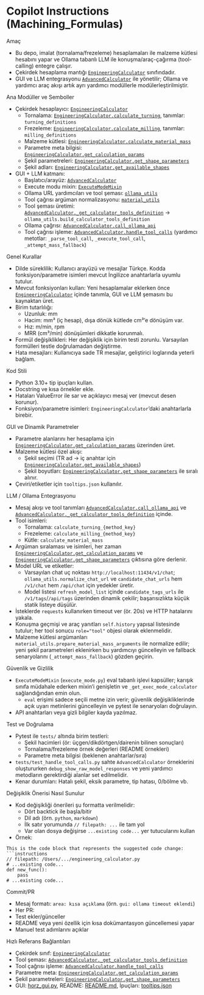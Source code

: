 # Copilot Instructions (Machining_Formulas)

Amaç
- Bu depo, imalat (tornalama/frezeleme) hesaplamaları ile malzeme kütlesi hesabını yapar ve Ollama tabanlı LLM ile konuşma/araç-çağırma (tool-calling) entegre çalışır.
- Çekirdek hesaplama mantığı [`EngineeringCalculator`](engineering_calculator.py) sınıfındadır.
- GUI ve LLM entegrasyonu [`AdvancedCalculator`](horz_gui.py) ile yönetilir; Ollama ve yardımcı araç akışı artık ayrı yardımcı modüllerle modülerleştirilmiştir.

Ana Modüller ve Semboller
- Çekirdek hesaplayıcı: [`EngineeringCalculator`](engineering_calculator.py)
  - Tornalama: [`EngineeringCalculator.calculate_turning`](engineering_calculator.py), tanımlar: `turning_definitions`
  - Frezeleme: [`EngineeringCalculator.calculate_milling`](engineering_calculator.py), tanımlar: `milling_definitions`
  - Malzeme kütlesi: [`EngineeringCalculator.calculate_material_mass`](engineering_calculator.py)
  - Parametre meta bilgisi: [`EngineeringCalculator.get_calculation_params`](engineering_calculator.py)
  - Şekil parametreleri: [`EngineeringCalculator.get_shape_parameters`](engineering_calculator.py)
  - Şekil adları: [`EngineeringCalculator.get_available_shapes`](engineering_calculator.py)
- GUI + LLM katmanı:
  - Başlatıcı/arayüz: [`AdvancedCalculator`](horz_gui.py)
  - Execute modu mixin: [`ExecuteModeMixin`](execute_mode.py)
  - Ollama URL yardımcıları ve tool şeması: [`ollama_utils`](ollama_utils.py)
  - Tool çağrısı argüman normalizasyonu: [`material_utils`](material_utils.py)
  - Tool şeması üretimi: [`AdvancedCalculator._get_calculator_tools_definition`](horz_gui.py) → `ollama_utils.build_calculator_tools_definition`
  - Ollama çağrısı: [`AdvancedCalculator.call_ollama_api`](horz_gui.py)
  - Tool çağrısı işleme: [`AdvancedCalculator.handle_tool_calls`](horz_gui.py) (yardımcı metotlar: `_parse_tool_call`, `_execute_tool_call`, `_attempt_mass_fallback`)

Genel Kurallar
- Dilde süreklilik: Kullanıcı arayüzü ve mesajlar Türkçe. Kodda fonksiyon/parametre isimleri mevcut İngilizce anahtarlarla uyumlu tutulur.
- Mevcut fonksiyonları kullan: Yeni hesaplamalar eklerken önce [`EngineeringCalculator`](engineering_calculator.py) içinde tanımla, GUI ve LLM şemasını bu kaynaktan üret.
- Birim tutarlılığı: 
  - Uzunluk: mm
  - Hacim: mm³ (iç hesap), dışa dönük kütlede cm³’e dönüşüm var.
  - Hız: m/min, rpm
  - MRR (cm³/min) dönüşümleri dikkatle korunmalı.
- Formül değişiklikleri: Her değişiklik için birim testi zorunlu. Varsayılan formülleri testle doğrulamadan değiştirme.
- Hata mesajları: Kullanıcıya sade TR mesajlar, geliştirici loglarında yeterli bağlam.

Kod Stili
- Python 3.10+ tip ipuçları kullan.
- Docstring ve kısa örnekler ekle.
- Hataları ValueError ile sar ve açıklayıcı mesaj ver (mevcut desen korunur).
- Fonksiyon/parametre isimleri: `EngineeringCalculator`’daki anahtarlarla birebir.

GUI ve Dinamik Parametreler
- Parametre alanlarını her hesaplama için [`EngineeringCalculator.get_calculation_params`](engineering_calculator.py) üzerinden üret.
- Malzeme kütlesi özel akışı:
  - Şekil seçimi (TR ad → iç anahtar için [`EngineeringCalculator.get_available_shapes`](engineering_calculator.py))
  - Şekil boyutları: [`EngineeringCalculator.get_shape_parameters`](engineering_calculator.py) ile sıralı alınır.
- Çeviri/etiketler için `tooltips.json` kullanılır.

LLM / Ollama Entegrasyonu
- Mesaj akışı ve tool tanımları [`AdvancedCalculator.call_ollama_api`](horz_gui.py) ve [`AdvancedCalculator._get_calculator_tools_definition`](horz_gui.py) içinde.
- Tool isimleri:
  - Tornalama: `calculate_turning_{method_key}`
  - Frezeleme: `calculate_milling_{method_key}`
  - Kütle: `calculate_material_mass`
- Argüman sıralaması ve isimleri, her zaman [`EngineeringCalculator.get_calculation_params`](engineering_calculator.py) ve [`EngineeringCalculator.get_shape_parameters`](engineering_calculator.py) çıktısına göre derlenir.
- Model URL ve etiketler:
  - Varsayılan chat uç noktası `http://localhost:11434/v1/chat`; `ollama_utils.normalize_chat_url` ve `candidate_chat_urls` hem `/v1/chat` hem `/api/chat` için yedekler üretir.
  - Model listesi `refresh_model_list` içinde `candidate_tags_urls` ile `/v1/tags`/`/api/tags` üzerinden dinamik çekilir; başarısızlıkta küçük statik listeye düşülür.
- İsteklerde `requests` kullanırken timeout ver (ör. 20s) ve HTTP hatalarını yakala.
- Konuşma geçmişi ve araç yanıtları `self.history` yapısal listesinde tutulur; her tool sonucu `role="tool"` objesi olarak eklenmelidir.
- Malzeme kütlesi argümanları `material_utils.prepare_material_mass_arguments` ile normalize edilir; yeni şekil parametreleri eklenirken bu yardımcıyı güncelleyin ve fallback senaryolarını (`_attempt_mass_fallback`) gözden geçirin.

Güvenlik ve Gizlilik
- `ExecuteModeMixin` (`execute_mode.py`) eval tabanlı işlevi kapsüller; karışık sınıfa müdahale ederken mixin’i genişletin ve `_get_exec_mode_calculator` sağlandığından emin olun.
  - `eval` erişimi sadece seçili metne izin verir; güvenlik değişikliklerinde açık uyarı metinlerini güncelleyin ve pytest ile senaryoları doğrulayın.
- API anahtarları veya gizli bilgiler kayda yazılmaz.

Test ve Doğrulama
- Pytest ile `tests/` altında birim testleri:
  - Şekil hacimleri (ör: üçgen/dikdörtgen/dairenin bilinen sonuçları)
  - Tornalama/frezeleme örnek değerleri (README örnekleri)
  - Parametre meta bilgisi (beklenen anahtarlar/sıra)
- `tests/test_handle_tool_calls.py` sahte `AdvancedCalculator` örneklerini oluştururken `debug_show_raw_model_responses` ve yeni yardımcı metodların gerektirdiği alanlar set edilmelidir.
- Kenar durumları: Hatalı şekil, eksik parametre, tip hatası, 0/bölme vb.

Değişiklik Önerisi Nasıl Sunulur
- Kod değişikliği önerileri şu formatta verilmelidir:
  - Dört backtick ile başla/bitir
  - Dil adı (örn. `python`, `markdown`)
  - İlk satır yorumunda `// filepath: ...` ile tam yol
  - Var olan dosya değişirse `...existing code...` yer tutucularını kullan
- Örnek:
```
This is the code block that represents the suggested code change:
```instructions
// filepath: /Users/.../engineering_calculator.py
# ...existing code...
def new_func():
    pass
# ...existing code...
```

Commit/PR
- Mesaj formatı: `area: kısa açıklama` (örn. `gui: ollama timeout eklendi`)
- Her PR:
- Test ekler/günceller
- README veya yeni özellik için kısa dokümantasyon güncellemesi yapar
- Manuel test adımlarını açıklar

Hızlı Referans Bağlantıları
- Çekirdek sınıf: [`EngineeringCalculator`](engineering_calculator.py)
- Tool şeması: [`AdvancedCalculator._get_calculator_tools_definition`](horz_gui.py)
- Tool çağrısı işleme: [`AdvancedCalculator.handle_tool_calls`](horz_gui.py)
- Parametre meta: [`EngineeringCalculator.get_calculation_params`](engineering_calculator.py)
- Şekil parametreleri: [`EngineeringCalculator.get_shape_parameters`](engineering_calculator.py)
- GUI: [horz_gui.py](horz_gui.py), README: [README.md](README.md), İpuçları: [tooltips.json](tooltips.json)